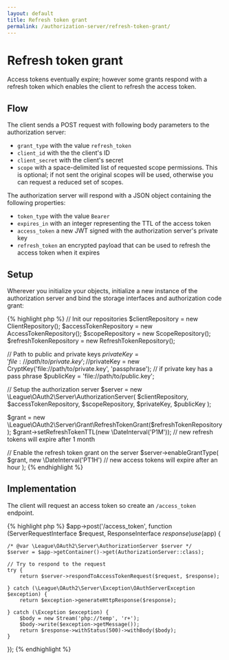 ```yaml
---
layout: default
title: Refresh token grant
permalink: /authorization-server/refresh-token-grant/
---
```


# Refresh token grant

Access tokens eventually expire; however some grants respond with a refresh token which enables the client to refresh the access token.

## Flow

The client sends a POST request with following body parameters to the authorization server:

* `grant_type` with the value `refresh_token`
* `client_id` with the the client's ID
* `client_secret` with the client's secret
* `scope` with a space-delimited list of requested scope permissions. This is optional; if not sent the original scopes will be used, otherwise you can request a reduced set of scopes.

The authorization server will respond with a JSON object containing the following properties:

* `token_type` with the value `Bearer`
* `expires_in` with an integer representing the TTL of the access token
* `access_token` a new JWT signed with the authorization server's private key
* `refresh_token` an encrypted payload that can be used to refresh the access token when it expires

## Setup

Wherever you initialize your objects, initialize a new instance of the authorization server and bind the storage interfaces and authorization code grant:

{% highlight php %}
// Init our repositories
$clientRepository = new ClientRepository();
$accessTokenRepository = new AccessTokenRepository();
$scopeRepository = new ScopeRepository();
$refreshTokenRepository = new RefreshTokenRepository();

// Path to public and private keys
$privateKey = 'file://path/to/private.key';
//$privateKey = new CryptKey('file://path/to/private.key', 'passphrase'); // if private key has a pass phrase
$publicKey = 'file://path/to/public.key';

// Setup the authorization server
$server = new \League\OAuth2\Server\AuthorizationServer(
    $clientRepository,
    $accessTokenRepository,
    $scopeRepository,
    $privateKey,
    $publicKey
);

$grant = new \League\OAuth2\Server\Grant\RefreshTokenGrant($refreshTokenRepository);
$grant->setRefreshTokenTTL(new \DateInterval('P1M')); // new refresh tokens will expire after 1 month

// Enable the refresh token grant on the server
$server->enableGrantType(
    $grant,
    new \DateInterval('PT1H') // new access tokens will expire after an hour
);
{% endhighlight %}

## Implementation

The client will request an access token so create an `/access_token` endpoint.

{% highlight php %}
$app->post('/access_token', function (ServerRequestInterface $request, ResponseInterface $response) use ($app) {

    /* @var \League\OAuth2\Server\AuthorizationServer $server */
    $server = $app->getContainer()->get(AuthorizationServer::class);

    // Try to respond to the request
    try {
        return $server->respondToAccessTokenRequest($request, $response);

    } catch (\League\OAuth2\Server\Exception\OAuthServerException $exception) {
        return $exception->generateHttpResponse($response);

    } catch (\Exception $exception) {
        $body = new Stream('php://temp', 'r+');
        $body->write($exception->getMessage());
        return $response->withStatus(500)->withBody($body);
    }
});
{% endhighlight %}

